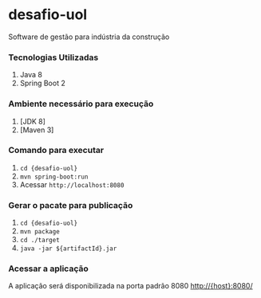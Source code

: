 # desafio-uol
Software de gestão para indústria da construção


### Tecnologias Utilizadas

1. Java 8
2. Spring Boot 2

### Ambiente necessário para execução 

1. [JDK 8]
2. [Maven 3]

### Comando para executar

1. `cd {desafio-uol}`
2. `mvn spring-boot:run`
3. Acessar `http://localhost:8080`

### Gerar o pacate para publicação

1. `cd {desafio-uol}`
2. `mvn package`
3. `cd ./target`
4. `java -jar ${artifactId}.jar`

### Acessar a aplicação

A aplicação será disponibilizada na porta padrão 8080 [http://{host}:8080/](http://localhost:8080/)
